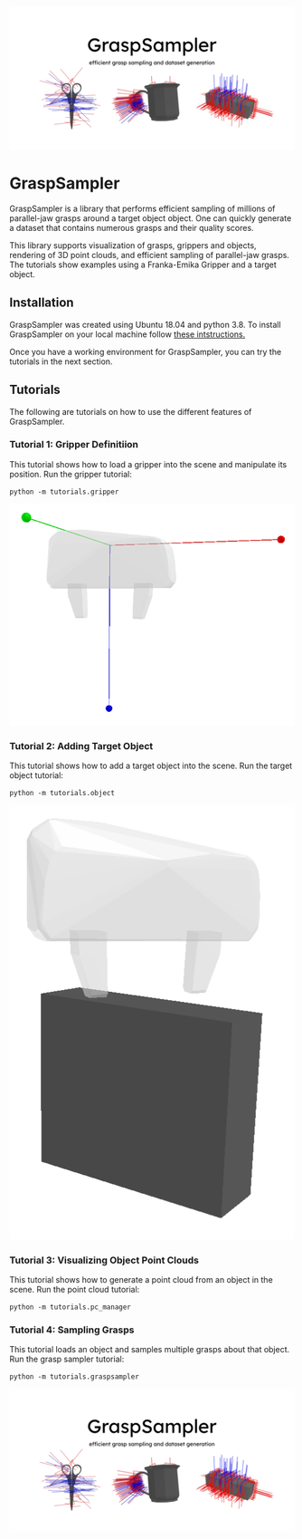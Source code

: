 ![](documentation/pictures/graspsampler_cover.png)
# GraspSampler
GraspSampler is a library that performs efficient sampling of millions of parallel-jaw grasps around a target object object. One can quickly generate a dataset that contains numerous grasps and their quality scores.

This library supports visualization of grasps, grippers and objects, rendering of 3D point clouds, and efficient sampling of parallel-jaw grasps. The tutorials show examples using a Franka-Emika Gripper and a target object.


<!-- Grasp Definition -->

## Installation
GraspSampler was created using Ubuntu 18.04 and python 3.8. To install GraspSampler on your local machine follow [these intstructions.](https://github.com/patrickeala/Grasp-Sampler/blob/main/documentation/installation.md)

Once you have a working environment for GraspSampler, you can try the tutorials in the next section.

## Tutorials
The following are tutorials on how to use the different features of GraspSampler.

### Tutorial 1: Gripper Definitiion
This tutorial shows how to load a gripper into the scene and manipulate its position. 
Run the gripper tutorial:
```
python -m tutorials.gripper
```
![Gripper Visualization](documentation/pictures/gripper.png)

### Tutorial 2: Adding Target Object 
This tutorial shows how to add a target object into the scene.
Run the target object tutorial:
```
python -m tutorials.object
```
![Object and Gripper](documentation/pictures/object.png)


### Tutorial 3: Visualizing Object Point Clouds
This tutorial shows how to generate a point cloud from an object in the scene.
Run the point cloud tutorial:
```
python -m tutorials.pc_manager
```

### Tutorial 4: Sampling Grasps
This tutorial loads an object and samples multiple grasps about that object.
Run the grasp sampler tutorial:
```
python -m tutorials.graspsampler
```
![Example of a sampled successful grasp](documentation/pictures/graspsampler.png)


<!-- ## XXX -->

